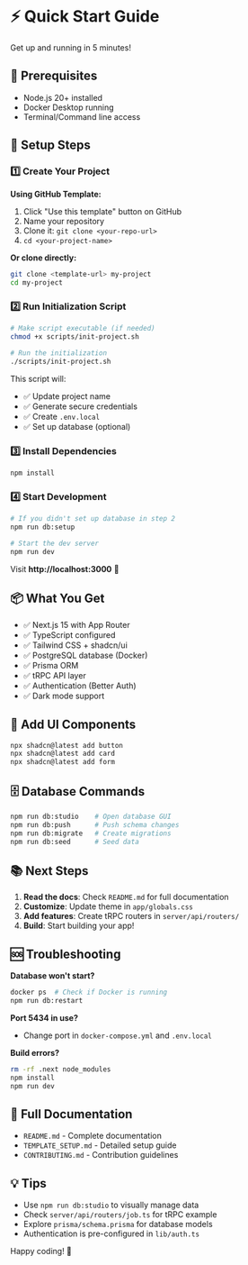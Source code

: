 # ⚡ Quick Start Guide

Get up and running in 5 minutes!

## 🎯 Prerequisites

- Node.js 20+ installed
- Docker Desktop running
- Terminal/Command line access

## 🚀 Setup Steps

### 1️⃣ Create Your Project

**Using GitHub Template:**

1. Click "Use this template" button on GitHub
2. Name your repository
3. Clone it: `git clone <your-repo-url>`
4. `cd <your-project-name>`

**Or clone directly:**

```bash
git clone <template-url> my-project
cd my-project
```

### 2️⃣ Run Initialization Script

```bash
# Make script executable (if needed)
chmod +x scripts/init-project.sh

# Run the initialization
./scripts/init-project.sh
```

This script will:

- ✅ Update project name
- ✅ Generate secure credentials
- ✅ Create `.env.local`
- ✅ Set up database (optional)

### 3️⃣ Install Dependencies

```bash
npm install
```

### 4️⃣ Start Development

```bash
# If you didn't set up database in step 2
npm run db:setup

# Start the dev server
npm run dev
```

Visit **http://localhost:3000** 🎉

## 📦 What You Get

- ✅ Next.js 15 with App Router
- ✅ TypeScript configured
- ✅ Tailwind CSS + shadcn/ui
- ✅ PostgreSQL database (Docker)
- ✅ Prisma ORM
- ✅ tRPC API layer
- ✅ Authentication (Better Auth)
- ✅ Dark mode support

## 🎨 Add UI Components

```bash
npx shadcn@latest add button
npx shadcn@latest add card
npx shadcn@latest add form
```

## 🗄️ Database Commands

```bash
npm run db:studio    # Open database GUI
npm run db:push      # Push schema changes
npm run db:migrate   # Create migrations
npm run db:seed      # Seed data
```

## 📚 Next Steps

1. **Read the docs**: Check `README.md` for full documentation
2. **Customize**: Update theme in `app/globals.css`
3. **Add features**: Create tRPC routers in `server/api/routers/`
4. **Build**: Start building your app!

## 🆘 Troubleshooting

**Database won't start?**

```bash
docker ps  # Check if Docker is running
npm run db:restart
```

**Port 5434 in use?**

- Change port in `docker-compose.yml` and `.env.local`

**Build errors?**

```bash
rm -rf .next node_modules
npm install
npm run dev
```

## 📖 Full Documentation

- `README.md` - Complete documentation
- `TEMPLATE_SETUP.md` - Detailed setup guide
- `CONTRIBUTING.md` - Contribution guidelines

## 💡 Tips

- Use `npm run db:studio` to visually manage data
- Check `server/api/routers/job.ts` for tRPC example
- Explore `prisma/schema.prisma` for database models
- Authentication is pre-configured in `lib/auth.ts`

Happy coding! 🚀
